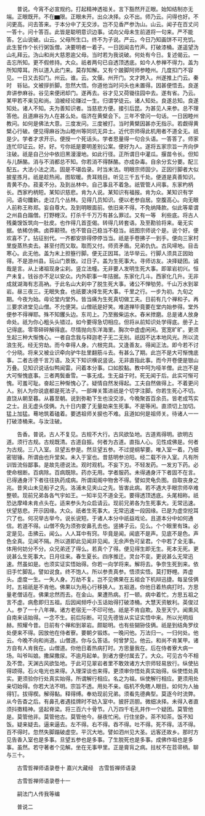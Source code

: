 <!-- { "loadSidebar": true } -->
　　普说。今宵不必宣规约。打起精神透祖关。言下豁然开正眼。始知结制亦无端。正眼既开。不在▆限。正眼未开。出众决择。众不出。师乃云。问得也好。不问更高。问去答来。于本分中了无交涉。岂不见香严参沩山。山云。闻子在百丈问一答十。问十答百。此皆是聪明意识边事。试向父母未生前道将一句来。严不能答。乞山说破。山云。父母所生口。终不为子说。严云。今日乃知画饼不可充饥。此生誓作个长行粥饭僧。决要明者一着子。一日因闻击竹声。打破漆桶。遂遥望沩山礼拜云。沩山和尚大慈恩逾父母。当时若为我说破。何处有今日。复述偈云。一击忘所知。更不假修持。大众。祇者两句已自透顶透底。如今人参禅不得力。盖为所知障耳。所以道入此门来。莫存知解。又有个跛脚阿师参睦州。几度扣门不容见。一日又去扣门。州云。谁。云。文偃。州开门。文才跨入。州遂推上门云。秦时　轹钻。文被拶折脚。忽然大悟。你道他当时问头也未置得。因甚便悟去。良遂弃讲参麻谷。谷见来便闭却门。遂再去。谷才见又荷锄往园中去。遂有省。乃云。某甲若不来见和尚。洎被经论赚过一生。归谓学徒云。诸人知处。良遂总知。良遂知处。诸人不知。夫为善知识者。当慈悲方便。接引后昆。为甚见人来参。总不理答他。且道麻谷为人在甚么处。临济在黄檗会下。三年不曾问一句话。一日因睦州教问。如何是佛法大意。三度发问。三度被打。当时黄檗因甚亦无指示。若觑得黄檗心行破。便见得麻谷沩山睦州等同坑无异土。近代宗师得此机用者不道全无。祇是少。学者才求开示。便授一个死话头。学者思量得一句合头语。一答答了。师家连忙印证云。好。好。亏你祇是要明差别公案。便好为人。遂将五家宗旨一齐向伊注破。祇是自己分中依旧黑漫漫地。如此行径。正所谓日中灌瓜。揠苗令长。但知与儿酥酪。消与不消都总不知。你若消不得酥酪。亦成杂毒。自余分玄分要。配三配五。大法小法之流。固是不堪齿录。时当末法。明眼宗师固少。正因行脚者大似披星拣月。祇是趁热闹。图软暖。贵耳贱目。听见三千五千处。便道是真善知识。青黄不办。菽麦不分。及到丛林中。自己事且不着急。祇管管人间事。东家杓柄长。西家杓柄短。某知识慈悲。肯为人说。某知识有福报。肯为众。某知识有学问。语句鑯新。走过几个丛林。见得几员知识。便以老参自居。空腹高心。向无眼人前称王称郑。妄自尊大。及到明眼面前。依旧来不得。不免纳降款。似此等辈谓之州县白蹋僧。打野榸汉。打杀千千万万有甚么罪过。又有一等　利些底。将古人残羹馊饭筑向一肚皮。也作得几首歪偈。转得几转套语。及至勘验将来。毫无实据。依稀仿佛。卤莽颟顸。也不管自己稳当不稳当。祇图宗师说个是。说个好。便欢喜不了。拈征别代。一齐都安排得停停当当。祇是手卷拂子一到手。便向三家村里旋蒸热卖去。甚至付而又取。取而又付。师资矛盾。兄弟仇仇。古风埽地。目击寒心。此无他。盖为末上担簦行脚。便无正因耳。法华举云。行脚人须具正因始得。不是游州县。玩山门景致。过日子。盖为生死事大。寻师访友。决择疑团。诚哉是言。从上诸祖现身尘刹。竖立法幢。无非要人发明生死大事。即翠岩初兴。恒产未复。钱谷亦不足以安众。内外职事一年拮据。东家化几斗。西家化几升。无非成就湖海有志高衲。于此名山大刹中了脱生死大事。诸公不惮劬劳。千山万水到翠岩。昼三夜三。无眠失食。也祇要决择生死大事。千里之行。一步为初。九旬之期。今夜为始。毋论堂内堂外。皆当痛为生死真切做工夫。日前有几个禅和子。再三要求进堂见山僧。不允便哭。山僧祇是好笑。难道禅毕竟要在堂内始参得。堂外便参不得禅耶。殊不知钁头边。东司上。乃至搬柴运水。舂米抴磨。总是诸人放身命处。祇为你心粗头头错过。如今要得急切相应。但将从前知识处学得底。册子上记得底。零零碎碎解得底。尽情抛向东洋海里。胸次中虚虚闲闲。宽宽旷旷。更须生起三种大惭愧心。一者自念我与释迦老子无二无别。祇因不达本地风光。所以流浪生死。经无穷劫。而今幸得人身。六根完具。又逢善友。得闻正法。即今若不讨个分晓。将来又被业识牵向驴牛肚里翻筋斗去。有甚么了期。此岂不是大可惭愧底事。二者古德千言万语。及天下知识横说竖说。无非直指此事。而今开卷便是银山万叠。见知识说话似鸭闻雷。问着本分事。口如胶黏。教中呵为哑羊僧。此岂不是大可惭愧底事。三者两鬓垂雪。一事无成。生无益于时。死无闻于后。此实可惭可愧。可羞可耻。奋起三种惭愧心了。疑情自然发得起。工夫自然做得上。不着更问人。别人为你说底都是死法子。一部禅关策进祇是个切字注脚。你若生死心不切。直饶从朝至暮。从暮至朝。说到弥勒下生也没交涉。今晚聚首百余员。皆老成笃实之士。且无虚头伎俩。九十日内要了无量劫来生死事。不是等闲。直须切上加切。猛上加猛。蓦地筑着磕着。要透祖师关捩也不难。且道如何是祖师关。待诸人一一打破漆桶来。与汝注破。

　　告香。普说。古人不复见。古规不大行。古风欲坠地。古道焉得明。欲明古道。须行古规。古规既清。古道自振。何者为古道。直指人心。见性成佛是。何者为古规。三八入室。旦望五参是。然旦望五参。不过提纲挈要。唯入室一着。乃细密钳锤。所谓由也升堂矣。未入于室也。昔慈明参汾阳。经二载不许入室。凡有所训皆流俗鄙事。是故先德说法。观时观机。不妄下刃。不轻发药。一发刃下药。必使命根断。百病除。百病既除。药亦无用。学者服药。未得通身汗下者固不在言。已得通身汗下者往往执药成病。所谓闺阁中物舍不得。譬如灵龟负图。自取丧身之兆。昔夹山未见船子之先。洛浦未见夹山之先。皆害此病。若不遇大手眼宗师卒难整顿。现前兄弟各各气宇如王。一知半见不道全无。要得透顶透底。头尾相称。祇恐达摩峰未肯点头在。适来参头为众启请云。现前兄弟各为生死事大。无常迅速。伏望慈悲。开示因缘。大众。祇者生死事大。无常迅速一段因缘。已是为虚空挖耳穴了也。何况举古举今。说长说短。于诸人本分中祇益戏论。且道本分中如何通信。若道不得。山僧不免为须弥安鼻孔去也。竖拂子云。见么。个个眼里有珠。必定是见。击拂云。闻么。人人耳中有窍。毕竟是闻。闻底不是声。见底不是色。声色全真。见闻不隔。所以道即此见闻非见闻。无余声色可呈君。个中若了全无事。体用何妨分不分。众兄弟还了得么。若真个了得。便见得生即无生。死本无死。更说甚么生死事大。日月往来。春生夏长。四序推迁。灵台不变。更说甚么无常迅速。然虽如是。也须实证实悟始得。你若一向学将来。解将去。争奈生死到来。依旧手忙脚乱。譬如说食。终不饱人。所以参贵真参。悟须实悟。莫打野榸。弄虚头。虚度一生。一失人身。万劫不复。岂不见佛果在五祖会下机辩迅捷。每呈伎俩时。五祖祇是不肯他。佛果以为用心行移换人。五祖道。你他日着热病打时。方思量老僧话在。佛果忿然而去。在金山。果遭热病。打一顿。病中着忙。方思五祖之言不虚。病愈即归五祖。后因闻频呼小玉话始得打破漆桶。大慧天资敏利。英俊过人。参了一十八年禅。诸方老宿无一不印可他。祇是不肯自欺。及至天宁。闻熏风自南来话始得。一念不生。前后际断。可见先德皆从实证实悟中来。所以光明烜赫。照耀今昔。日前有个禅和到翠岩。颇聪明。也有些猢狲伎俩。祇是到结角罗纹处便来不得。因放他在侍者寮。要朝夕锻炼。一晚问他。万法归一。一归何处。他云。今晚不向和尚道。山僧道。你与么答话。何曾梦见。他云。和尚不肯某甲。诸方自有人肯我在。山僧道。你他日着热病打时。方思量我在。后在侍者寮大病一场。叫爷叫娘。撒屎撒尿。不逾月起单。到诸方便付属去了。大众。可见古今不相及不啻。天渊古风欲坠地。于此可见翠岩者里不敢效诸方大宗师轻易放行。纵使拈得颂得。石火电光也来得。入理深谈也来得。更须审你悟处真实始得。纵使悟处真实。更须验你行处真实始得。所谓解行相应。名之为祖。纵使解行相应。更须用处亲切始得。你若大法不明。宗旨不透。用处不亲。临机不免瞎人眼目。如何为人抽得钉。拔得楔。解得黏。释得缚。奉劝现前兄弟。须看先德典型。莫逐今时流弊。从今告杳之后。有鼻孔者遇挂牌时不妨入室中。披肝沥胆。微细决择。未得入者直须抖擞精神。竖起脊梁。将三百六十骨节。八万四千毛孔并作一个疑团。莫管他是。莫管他非。莫管他古。莫管他今。昼夜忙闲。行住坐卧。茶不知茶。饭不知饭。疑来疑去。逼来逼去。左不得。右不得。吞不得。吐不得。死不得。活不得。百不得时。忽然失脚蹋破虚空。平沉大地。譬如泗州见大圣。远客还故乡。那时方见告香入室也是多事。旦望五参也是多事。了生脱死也是多事。成佛作祖也是多事。虽然。若守著者个见解。坐在无事甲里。正是膏肓之病。拄杖不在苕帚柄。聊与三十。

　　古雪哲禅师语录卷十
嘉兴大藏经　古雪哲禅师语录


　　古雪哲禅师语录卷十一

　　嗣法门人传我等编

　　普说二

